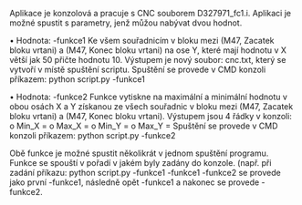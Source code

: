 Aplikace je konzolová a pracuje s CNC souborem D327971_fc1.i. Aplikaci je možné spustit s parametry, jenž můžou nabývat dvou hodnot.

• Hodnota: -funkce1
Ke všem souřadnicím v bloku mezi (M47, Zacatek bloku vrtani) a (M47, Konec bloku vrtani) na ose Y, které mají hodnotu v X větší jak 50 přičte hodnotu 10. Výstupem je nový soubor: cnc.txt, který se vytvoří v místě spuštění scriptu. Spuštění se provede v CMD konzoli příkazem: python script.py -funkce1

• Hodnota: -funkce2
Funkce vytiskne na maximální a minimální hodnotu v obou osách X a Y získanou ze všech souřadnic v bloku mezi (M47, Zacatek bloku vrtani) a (M47, Konec bloku vrtani). Výstupem jsou 4 řádky v konzoli:
o Min_X = <minimum v X>
o Max_X = <maximum v X>
o Min_Y = <minimum v Y>
o Max_Y = <maximum v Y>
Spuštění se provede v CMD konzoli příkazem: python script.py -funkce2

Obě funkce je možné spustit několikrát v jednom spuštění programu. Funkce se spouští v pořadí v jakém byly zadány do konzole. (např. při zadání příkazu: python script.py -funkce1 -funkce1 -funkce2 se provede jako první -funkce1, následně opět -funkce1 a nakonec se provede -funkce2.
